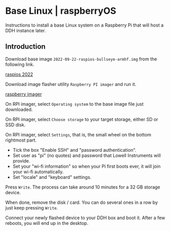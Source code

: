 # Base Linux | raspberryOS

Instructions to install a base Linux system on a Raspberry Pi that will host a DDH instance later.



## Introduction

Download base image ```2022-09-22-raspios-bullseye-armhf.img``` from the following link.

[raspios 2022](https://drive.google.com/file/d/1ydjJiUCTUBVqvDyzErxvnI1JxK9sD-x8/view?usp=sharing)

Download image flasher utility ```Raspberry PI imager``` and run it.

[raspberry imager](https://www.raspberrypi.com/software/)

On RPI imager, select ```Operating system``` to the base image file just downloaded.

On RPI imager, select ```Choose storage``` to your target storage, either SD or SSD disk.

On RPI imager, select ```Settings```, that is, the small wheel on the bottom rightmost part.

- Tick the box "Enable SSH" and "password authentication".
- Set user as "pi" (no quotes) and password that Lowell Instruments will provide.
- Set your "wi-fi information" so when your Pi first boots ever, it will join your wi-fi automatically.
- Set "locale" and "keyboard" settings.

Press ```Write```. The process can take around 10 minutes for a 32 GB storage device.

When done, remove the disk / card. You can do several ones in a row by just keep pressing ```Write```.

Connect your newly flashed device to your DDH box and boot it. After a few reboots, you will end up in the desktop.


